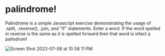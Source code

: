 # palindrome!

Palindrome is a simple Javascript exercise demonstrating the usage of .split, .reverse(), .join, and "if" statements. 
Enter a word. If the word spelled in reverse is the same as it is spelled forward then that word is infact a palindrom!

![Screen Shot 2022-07-06 at 10 08 11 PM](https://user-images.githubusercontent.com/22268455/177674867-b5062431-2d21-4f21-ad82-f5c6708e2afb.png)
